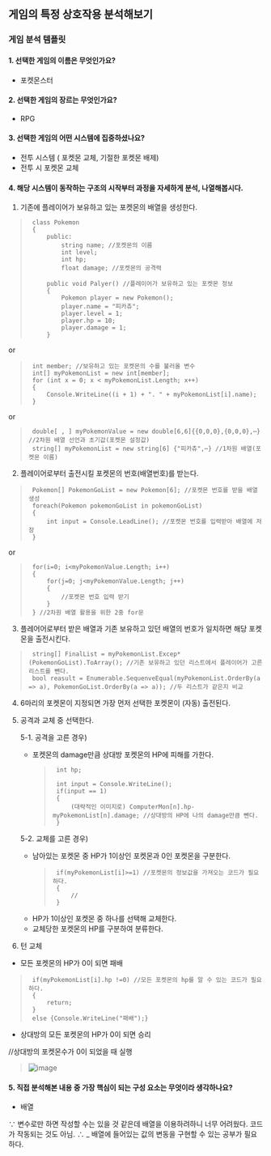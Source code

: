 ## 게임의 특정 상호작용 분석해보기

### 게임 분석 템플릿
#### 1. 선택한 게임의 이름은 무엇인가요?
* 포켓몬스터

#### 2. 선택한 게임의 장르는 무엇인가요?
* RPG

#### 3. 선택한 게임의 어떤 시스템에 집중하셨나요?
* 전투 시스템 ( 포켓몬 교체, 기절한 포켓몬 배제)
* 전투 시 포켓몬 교체

#### 4. 해당 시스템이 동작하는 구조의 시작부터 과정을 자세하게 분석, 나열해봅시다.
1. 기존에 플레이어가 보유하고 있는 포켓몬의 배열을 생성한다.

>      class Pokemon
>      {
>          public:
>              string name; //포켓몬의 이름
>              int level;
>              int hp;
>              float damage; //포켓몬의 공격력
> 
>          public void Palyer() //플레이어가 보유하고 있는 포켓몬 정보
>          {
>              Pokemon player = new Pokemon();
>              player.name = "피카츄";
>              player.level = 1;
>              player.hp = 10;
>              player.damage = 1;
>          }

or

>      int member; //보유하고 있는 포켓몬의 수를 불러올 변수
>      int[] myPokemonList = new int[member];
>      for (int x = 0; x < myPokemonList.Length; x++)
>      {
>          Console.WriteLine((i + 1) + ". " + myPokemonList[i].name);
>      }

or 

>      double[ , ] myPokemonValue = new double[6,6]{{0,0,0},{0,0,0},⋯} //2차원 배열 선언과 초기값(포켓몬 설정값)
>      string[] myPokemonList = new string[6] {"피카츄",⋯} //1차원 배열(포켓몬 이름)

2. 플레이어로부터 출전시킬 포켓몬의 번호(배열번호)를 받는다.

>      Pokemon[] PokemonGoList = new Pokemon[6]; //포켓몬 번호를 받을 배열 생성
>      foreach(Pokemon pokemonGoList in pokemonGoList)
>      {
>          int input = Console.LeadLine(); //포켓몬 번호를 입력받아 배열에 저장
>      }

or

>      for(i=0; i<myPokemonValue.Length; i++)
>      {
>          for(j=0; j<myPokemonValue.Length; j++)
>          {
>              //포켓몬 번호 입력 받기
>          }
>      } //2차원 배열 활용을 위한 2중 for문

3. 플레어어로부터 받은 배열과 기존 보유하고 있던 배열의 번호가 일치하면 해당 포켓몬을 출전시킨다. <br>

>      string[] FinalList = myPokemonList.Excep*(PokemonGoList).ToArray(); //기존 보유하고 있던 리스트에서 플레이어가 고른 리스트를 뺀다.
>      bool reasult = Enumerable.SequenveEqual(myPokemonList.OrderBy(a => a), PokemonGoList.OrderBy(a => a)); //두 리스트가 같은지 비교

4. 6마리의 포켓몬이 지정되면 가장 먼저 선택한 포켓몬이 (자동) 출전된다. <br>
 
5. 공격과 교체 중 선택한다. <br>

   5-1. 공격을 고른 경우) <br>
   
     * 포켓몬의 damage만큼 상대방 포켓몬의 HP에 피해를 가한다. <br>
        >      int hp;
        >
        >      int input = Console.WriteLine();
        >      if(input == 1)
        >      {
        >          (대략적인 이미지로) ComputerMon[n].hp-myPokemonList[n].damage; //상대방의 HP에 나의 damage만큼 뺀다.
        >      }

     5-2. 교체를 고른 경우) <br>
 
   * 남아있는 포켓몬 중 HP가 1이상인 포켓몬과 0인 포켓몬을 구분한다. <br>
        >      if(myPokemonList[i]>=1) //포켓몬의 정보값을 가져오는 코드가 필요하다.
        >      {
        >          //
        >      }
   * HP가 1이상인 포켓몬 중 하나를 선택해 교체한다. <br>
   * 교체당한 포켓몬의 HP를 구분하여 분류한다. <br>
   
5. 턴 교체 <br>
* 모든 포켓몬의 HP가 0이 되면 패배 <br>

>      if(myPokemonList[i].hp !=0) //모든 포켓몬의 hp를 알 수 있는 코드가 필요하다.
>      {
>          return;
>      }
>      else {Console.WriteLine("패배");}
>
* 상대방의 모든 포켓몬의 HP가 0이 되면 승리 <br>

//상대방의 포켓몬수가 0이 되었을 때 실행


 >![image](https://github.com/user-attachments/assets/d362f7ac-478e-4ade-a82a-81715b531fd1)



#### 5. 직접 분석해본 내용 중 가장 핵심이 되는 구성 요소는 무엇이라 생각하나요?
* 배열

∵ 변수로만 하면 작성할 수는 있을 것 같은데 배열을 이용하려하니 너무 어려웠다. 코드가 작동되는 것도 아님.
∴ _ 배열에 들어있는 값의 변동을 구현할 수 있는 공부가 필요하다.
